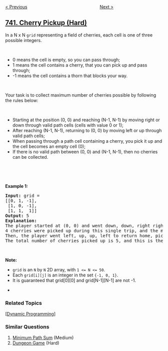 <!--|This file generated by command(leetcode description); DO NOT EDIT.    |-->
<!--+----------------------------------------------------------------------+-->
<!--|@author    openset <openset.wang@gmail.com>                           |-->
<!--|@link      https://github.com/openset                                 |-->
<!--|@home      https://github.com/openset/leetcode                        |-->
<!--+----------------------------------------------------------------------+-->

[< Previous](../delete-and-earn "Delete and Earn")
　　　　　　　　　　　　　　　　
[Next >](../closest-leaf-in-a-binary-tree "Closest Leaf in a Binary Tree")

## [741. Cherry Pickup (Hard)](https://leetcode.com/problems/cherry-pickup "摘樱桃")

<p>In a N x N <code>grid</code> representing a field of cherries, each cell is one of three possible integers.</p>

<p>&nbsp;</p>

<ul>
	<li>0 means the cell is empty, so you can pass through;</li>
	<li>1 means the cell contains a cherry, that you can pick up and pass through;</li>
	<li>-1 means the cell contains a thorn that blocks your way.</li>
</ul>

<p>&nbsp;</p>

<p>Your task is to collect maximum number of cherries possible by following the rules below:</p>

<p>&nbsp;</p>

<ul>
	<li>Starting at the position (0, 0) and reaching (N-1, N-1) by moving right or down through valid path cells (cells with value 0 or 1);</li>
	<li>After reaching (N-1, N-1), returning to (0, 0) by moving left or up through valid path cells;</li>
	<li>When passing through a path cell containing a cherry, you pick it up and the cell becomes an empty cell (0);</li>
	<li>If there is no valid path between (0, 0) and (N-1, N-1), then no cherries can be collected.</li>
</ul>

<p>&nbsp;</p>

<p>&nbsp;</p>

<p><b>Example 1:</b></p>

<pre>
<b>Input:</b> grid =
[[0, 1, -1],
 [1, 0, -1],
 [1, 1,  1]]
<b>Output:</b> 5
<b>Explanation:</b> 
The player started at (0, 0) and went down, down, right right to reach (2, 2).
4 cherries were picked up during this single trip, and the matrix becomes [[0,1,-1],[0,0,-1],[0,0,0]].
Then, the player went left, up, up, left to return home, picking up one more cherry.
The total number of cherries picked up is 5, and this is the maximum possible.
</pre>

<p>&nbsp;</p>

<p><b>Note:</b></p>

<ul>
	<li><code>grid</code> is an <code>N</code> by <code>N</code> 2D array, with <code>1 &lt;= N &lt;= 50</code>.</li>
	<li>Each <code>grid[i][j]</code> is an integer in the set <code>{-1, 0, 1}</code>.</li>
	<li>It is guaranteed that grid[0][0] and grid[N-1][N-1] are not -1.</li>
	<li>
	<p>&nbsp;</p>
	</li>
</ul>

### Related Topics
  [[Dynamic Programming](../../tag/dynamic-programming/README.md)]

### Similar Questions
  1. [Minimum Path Sum](../minimum-path-sum) (Medium)
  1. [Dungeon Game](../dungeon-game) (Hard)
